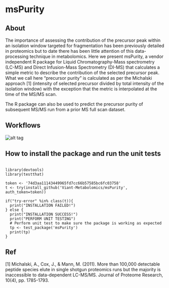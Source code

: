 # msPurity

## About
The importance of assessing the contribution of the precursor peak within an isolation window targeted for fragmentation has been previously detailed in proteomics but to date there has been little attention of this data-processing technique in metabolomics. Here we present msPurity, a vendor independent R package for Liquid Chromatography-Mass spectrometry (LC-MS) and Direct Infusion-Mass Spectrometry (DI-MS) that calculates a simple metric to describe the contribution of the selected precursor peak. What we call here “precursor purity” is calculated as per the Michalski approach \[1\] (intensity of selected precursor divided by total intensity of the isolation window) with the exception that the metric is interpolated at the time of the MS/MS scan. 

The R package can also be used to predict the precursor purity of subsequent MS/MS run from a prior MS full scan dataset.

## Workflows

![alt tag]()


## How to install the package and run the unit tests

```

library(devtools)
library(testthat)

token <- '74d3aa11143449965fd7cc66b57585bc6fc03758'
t <- try(install_github('Viant-Metabolomics/msPurity', auth_token=token))

if("try-error" %in% class(t)){
  print("INSTALLATION FAILED!")
} else {
  print("INSTALLATION SUCCESS!")
  print("PERFORM UNIT TESTING")
  # Perform unit test to make sure the package is working as expected
  tp <- test_package('msPurity')
  print(tp)
}
```

## Ref
[1] Michalski, A., Cox, J., & Mann, M. (2011). More than 100,000 detectable peptide species elute in single shotgun proteomics runs but the majority is inaccessible to data-dependent LC-MS/MS. Journal of Proteome Research, 10(4), pp. 1785-1793.


